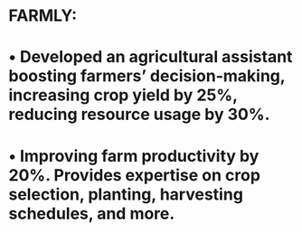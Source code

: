 # FARMLY:
# • Developed an agricultural assistant boosting farmers’ decision-making, increasing crop yield by 25%, reducing resource usage by 30%.
# • Improving farm productivity by 20%. Provides expertise on crop selection, planting, harvesting schedules, and more.
